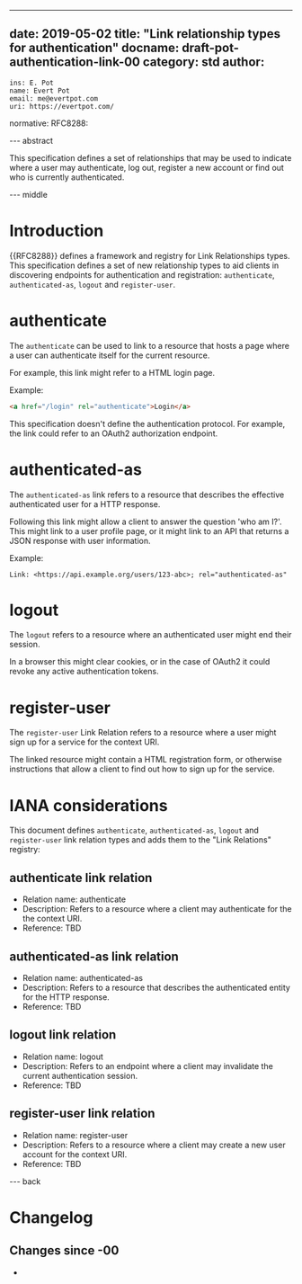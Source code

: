 ---
date: 2019-05-02
title: "Link relationship types for authentication"
docname: draft-pot-authentication-link-00
category: std
author:
 -
    ins: E. Pot
    name: Evert Pot
    email: me@evertpot.com
    uri: https://evertpot.com/
normative:
  RFC8288:

--- abstract

This specification defines a set of relationships that may be used
to indicate where a user may authenticate, log out, register a new
account or find out who is currently authenticated.

--- middle

# Introduction

{{RFC8288}} defines a framework and registry for Link Relationships types.
This specification defines a set of new relationship types to aid clients
in discovering endpoints for authentication and registration:
`authenticate`, `authenticated-as`, `logout` and `register-user`.

# authenticate

The `authenticate` can be used to link to a resource that hosts
a page where a user can authenticate itself for the current resource.

For example, this link might refer to a HTML login page.

Example:

~~~ html
<a href="/login" rel="authenticate">Login</a>
~~~

This specification doesn't define the authentication protocol. For example,
the link could refer to an OAuth2 authorization endpoint.

# authenticated-as

The `authenticated-as` link refers to a resource that describes the effective
authenticated user for a HTTP response.

Following this link might allow a client to answer the question 'who am I?'.
This might link to a user profile page, or it might link to an API that
returns a JSON response with user information.

Example:

~~~ http
Link: <https://api.example.org/users/123-abc>; rel="authenticated-as"
~~~

# logout

The `logout` refers to a resource where an authenticated user
might end their session.

In a browser this might clear cookies, or in the case of OAuth2 it could
revoke any active authentication tokens.

# register-user

The `register-user` Link Relation refers to a resource where a user might
sign up for a service for the context URI.

The linked resource might contain a HTML registration form, or otherwise
instructions that allow a client to find out how to sign up for the service.

# IANA considerations

This document defines `authenticate`, `authenticated-as`, `logout` and
`register-user` link relation types and adds them to the "Link Relations"
registry:

## authenticate link relation

- Relation name: authenticate
- Description: Refers to a resource where a client may authenticate for the
  the context URI.
- Reference: TBD

## authenticated-as link relation

- Relation name: authenticated-as
- Description: Refers to a resource that describes the authenticated entity
  for the HTTP response.
- Reference: TBD

## logout link relation

- Relation name: logout 
- Description: Refers to an endpoint where a client may invalidate the current
  authentication session.
- Reference: TBD

## register-user link relation

- Relation name: register-user
- Description: Refers to a resource where a client may create a new user
  account for the context URI.
- Reference: TBD

--- back

# Changelog

## Changes since -00

*
